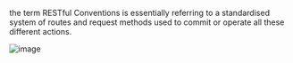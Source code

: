 the term RESTful Conventions is essentially referring to a standardised system of routes and request methods used to commit or operate all these different actions.

![image](https://user-images.githubusercontent.com/54680783/122589256-096acf80-d02e-11eb-8d72-73ecc2f81748.png)




